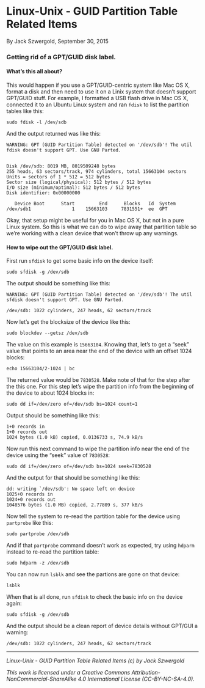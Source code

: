 # Linux-Unix - GUID Partition Table Related Items

By Jack Szwergold, September 30, 2015

### Getting rid of a GPT/GUID disk label.

#### What’s this all about?

This would happen if you use a GPT/GUID-centric system like Mac OS X, format a disk and then need to use it on a Linix system that doesn’t support GPT/GUID stuff. For example, I formatted a USB flash drive in Mac OS X, connected it to an Ubuntu Linux system and ran `fdisk` to list the partition tables like this:

    sudo fdisk -l /dev/sdb

And the output returned was like this:

	WARNING: GPT (GUID Partition Table) detected on '/dev/sdb'! The util fdisk doesn't support GPT. Use GNU Parted.
	
	
	Disk /dev/sdb: 8019 MB, 8019509248 bytes
	255 heads, 63 sectors/track, 974 cylinders, total 15663104 sectors
	Units = sectors of 1 * 512 = 512 bytes
	Sector size (logical/physical): 512 bytes / 512 bytes
	I/O size (minimum/optimal): 512 bytes / 512 bytes
	Disk identifier: 0x00000000
	
	   Device Boot      Start         End      Blocks   Id  System
	/dev/sdb1               1    15663103     7831551+  ee  GPT

Okay, that setup might be useful for you in Mac OS X, but not in a pure Linux system. So this is what we can do to wipe away that partition table so we’re working with a clean device that won’t throw up any warnings.

#### How to wipe out the GPT/GUID disk label.

First run `sfdisk` to get some basic info on the device itself:

    sudo sfdisk -g /dev/sdb

The output should be something like this:

	WARNING: GPT (GUID Partition Table) detected on '/dev/sdb'! The util sfdisk doesn't support GPT. Use GNU Parted.
	
	/dev/sdb: 1022 cylinders, 247 heads, 62 sectors/track

Now let’s get the blocksize of the device like this:

    sudo blockdev --getsz /dev/sdb

The value on this example is `15663104`. Knowing that, let’s to get a “seek” value that points to an area near the end of the device with an offset 1024 blocks:

    echo 15663104/2-1024 | bc

The returned value would be `7830528`. Make note of that for the step after the this one. For this step let’s wipe the partition info from the beginning of the device to about 1024 blocks in:

    sudo dd if=/dev/zero of=/dev/sdb bs=1024 count=1

Output should be something like this:

	1+0 records in
	1+0 records out
	1024 bytes (1.0 kB) copied, 0.0136733 s, 74.9 kB/s

Now run this next command to wipe the partition info near the end of the device using the “seek” value of `7830528`:

    sudo dd if=/dev/zero of=/dev/sdb bs=1024 seek=7830528

And the output for that should be something like this:

	dd: writing `/dev/sdb': No space left on device
	1025+0 records in
	1024+0 records out
	1048576 bytes (1.0 MB) copied, 2.77809 s, 377 kB/s

Now tell the system to re-read the partition table for the device using `partprobe` like this:

    sudo partprobe /dev/sdb

And if that `partprobe` command doesn’t work as expected, try using `hdparm` instead to re-read the partition table:

    sudo hdparm -z /dev/sdb

You can now run `lsblk` and see the partions are gone on that device:

    lsblk

When that is all done, run `sfdisk` to check the basic info on the device again:

    sudo sfdisk -g /dev/sdb

And the output should be a clean report of device details without GPT/GUI a warning:

    /dev/sdb: 1022 cylinders, 247 heads, 62 sectors/track

***

*Linux-Unix - GUID Partition Table Related Items (c) by Jack Szwergold*

*This work is licensed under a Creative Commons Attribution-NonCommercial-ShareAlike 4.0 International License (CC-BY-NC-SA-4.0).*